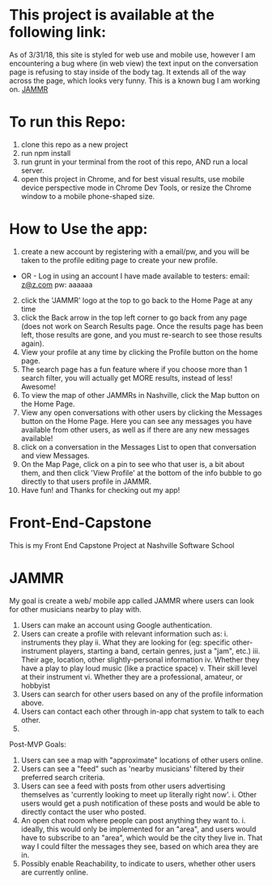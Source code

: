 # This project is available at the following link:
As of 3/31/18, this site is styled for web use and mobile use, however I am encountering a bug where (in web view) the text input on the conversation page is refusing to stay inside of the body tag. It extends all of the way across the page, which looks very funny. This is a known bug I am working on. 
[JAMMR](https://fec-jammr.firebaseapp.com/)

# To run this Repo:
1. clone this repo as a new project
2. run npm install
3. run grunt in your terminal from the root of this repo, AND run a local server.
4. open this project in Chrome, and for best visual results, use mobile device perspective mode in Chrome Dev Tools, or resize the Chrome window to a mobile phone-shaped size.


# How to Use the app:
1. create a new account by registering with a email/pw, and you will be taken to the profile editing page to create your new profile.
  - OR - 
  Log in using an account I have made available to testers: email: z@z.com pw: aaaaaa
2. click the 'JAMMR' logo at the top to go back to the Home Page at any time
3. click the Back arrow in the top left corner to go back from any page (does not work on Search Results page. Once the results page has been left, those results are gone, and you must re-search to see those results again).
4. View your profile at any time by clicking the Profile button on the home page.
5. The search page has a fun feature where if you choose more than 1 search filter, you will actually get MORE results, instead of less! Awesome!
6. To view the map of other JAMMRs in Nashville, click the Map button on the Home Page. 
7. View any open conversations with other users by clicking the Messages button on the Home Page. Here you can see any messages you have available from other users, as well as if there are any new messages available! 
8. click on a conversation in the Messages List to open that conversation and view Messages.
9. On the Map Page, click on a pin to see who that user is, a bit about them, and then click 'View Profile' at the bottom of the info bubble to go directly to that users profile in JAMMR. 
10. Have fun! and Thanks for checking out my app!
 






# Front-End-Capstone
This is my Front End Capstone Project at Nashville Software School


# JAMMR
My goal is create a web/ mobile app called JAMMR where users can look for other musicians nearby to play with. 

1. Users can make an account using Google authentication.
2. Users can create a profile with relevant information such as: 
  i. instruments they play
  ii. What they are looking for (eg: specific other-instrument players, starting a band, certain genres, just a "jam", etc.)
  iii. Their age, location, other slightly-personal information
  iv. Whether they have a play to play loud music (like a practice space)
  v. Their skill level at their instrument
  vi. Whether they are a professional, amateur, or hobbyist
3. Users can search for other users based on any of the profile information above.
4. Users can contact each other through in-app chat system to talk to each other.
5. 


Post-MVP Goals: 
1. Users can see a map with "approximate" locations of other users online. 
2. Users can see a "feed" such as 'nearby musicians' filtered by their preferred search criteria.
3. Users can see a feed with posts from other users advertising themselves as 'currently looking to meet up literally right now'.
  i. Other users would get a push notification of these posts and would be able to directly contact the user who posted.
4. An open chat room where people can post anything they want to.
  i. ideally, this would only be implemented for an "area", and users would have to subscribe to an "area", which would be the city they live in. That way I could filter the messages they see, based on which area they are in.
5. Possibly enable Reachability, to indicate to users, whether other users are currently online.
